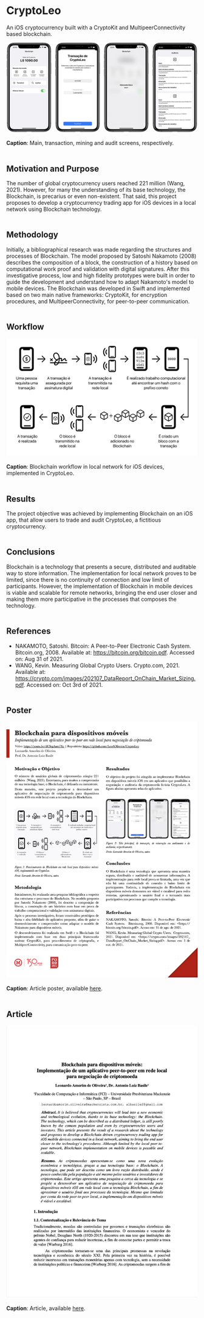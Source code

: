 # CryptoLeo
An iOS cryptocurrency built with a CryptoKit and MultipeerConnectivity based blockchain.


![alt text](https://github.com/LeoAOliveira/CryptoLeo/blob/af911db8f2eecbee07e4a7f1cb00a4144c6cab55/Resources/CryptoLeo_Screens.png) <br/><br/>
**Caption**: Main, transaction, mining and audit screens, respectively.
<br/><br/>

## Motivation and Purpose
The number of global cryptocurrency users reached 221 million (Wang, 2021). However, for many the understanding of its base technology, the Blockchain, is precarius or even non-existent. That said, this project proposes to develop a cryptocurrency trading app for iOS devices in a local network using Blockchain technology.
<br/><br/>

## Methodology
Initially, a bibliographical research was made regarding the structures and processes of Blockchain. The model proposed by Satoshi Nakamoto (2008) describes the composition of a block, the construction of a history based on computational work proof and validation with digital signatures. After this investigative process, low and high fidelity prototypes were built in order to guide the development and understand how to adapt Nakamoto's model to mobile devices.
The Blockchain was developed in Swift and implemented based on two main native frameworks: CryptoKit, for encryption procedures, and MultipeerConnectivity, for peer-to-peer communication.
<br/><br/>

## Workflow
![alt text](https://github.com/LeoAOliveira/CryptoLeo/blob/af911db8f2eecbee07e4a7f1cb00a4144c6cab55/Resources/Blockchain_Workflow.png) <br/><br/>
**Caption**: Blockchain workflow in local network for iOS devices, implemented in CryptoLeo.
<br/><br/>

## Results
The project objective was achieved by implementing Blockchain on an iOS app, that allow users to trade and audit CryptoLeo, a fictitious cryptocurrency.
<br/><br/>

## Conclusions
Blockchain is a technology that presents a secure, distributed and auditable way to store information. The implementation for local network proves to be limited, since there is no continuity of connection and low limit of participants. However, the implementation of Blockchain in mobile devices is viable and scalable for remote networks, bringing the end user closer and making them more participative in the processes that composes the technology.
<br/><br/>

## References
- NAKAMOTO, Satoshi. Bitcoin: A Peer-to-Peer Electronic Cash System. Bitcoin.org, 2008. Available at: <https://bitcoin.org/bitcoin.pdf>. Accessed on: Aug 31 of 2021.
- WANG, Kevin. Measuring Global Crypto Users. Crypto.com, 2021. Available at: <https://crypto.com/images/202107_DataReport_OnChain_Market_Sizing.pdf>. Accessed on: Oct 3rd of 2021.
<br/><br/>

## Poster
![alt text](https://github.com/LeoAOliveira/CryptoLeo/blob/edaea3beb79e5d9d8d595fc3e8b45602f9892b75/Resources/Poster.png) <br/><br/>
**Caption**: Article poster, available [here](https://github.com/LeoAOliveira/CryptoLeo/blob/develop/Leonardo_Oliveira_poster.pdf).
<br/><br/>

## Article
![alt text](https://github.com/LeoAOliveira/CryptoLeo/blob/11908f8bc01dbb5da018563426168ac90984aaa4/Resources/Article_Image.png) <br/><br/>
**Caption**: Article, available [here](https://leoaoliveira.github.io/pdfs/Artigo_Leonardo_Oliveira.pdf).
<br/><br/>


